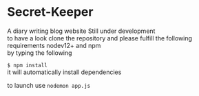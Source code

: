 # Secret-Keeper
A diary writing blog website
Still under development <br>
to have a look 
clone the repository 
and please fulfill  the following requirements 
nodev12+ and npm <br> by typing the following 
<code> </code>

<code>$ npm install</code><br>
it will automatically install dependencies 

to launch use 
<code>nodemon app.js</code>
